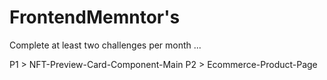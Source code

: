# FrontendMemntor's
Complete at least two challenges per month ...

P1 > NFT-Preview-Card-Component-Main
P2 > Ecommerce-Product-Page